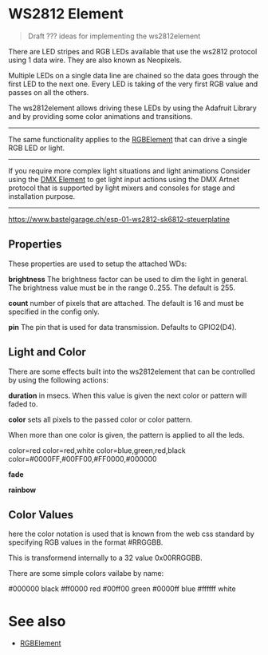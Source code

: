 # WS2812 Element

> Draft ??? ideas for implementing the ws2812element

There are LED stripes and RGB LEDs available that use the ws2812 protocol using 1 data wire. 
They are also known as Neopixels.

Multiple LEDs on a single data line are chained so the data goes through the first LED to the next one. Every LED is taking of the very first RGB value and passes on all the others.

The ws2812element allows driving these LEDs by using the Adafruit Library and by providing some color animations and transitions.


---

The same functionality applies to the [RGBElement](elements/rgb.md) that can drive a single RGB LED or light.

--- 

If you require more complex light situations and light animations 
Consider using the [DMX Element](dmx.md) to get light input actions using the DMX Artnet protocol that is supported by light mixers and consoles for stage and installation purpose.

---

https://www.bastelgarage.ch/esp-01-ws2812-sk6812-steuerplatine

## Properties

These properties are used to setup the attached WDs:

**brightness** The brightness factor can be used to dim the light in general. The brightness value must be in the range 0..255. The default is 255.

**count** number of pixels that are attached. The default is 16 and must be specified in the config only.

**pin** The pin that is used for data transmission. Defaults to GPIO2(D4).

## Light and Color

There are some effects built into the ws2812element that can be controlled by using the following actions:

**duration** in msecs. When this value is given the next color or pattern will faded to.

**color** sets all pixels to the passed color or color pattern.

When more than one color is given, the pattern is applied to all the leds.

color=red
color=red,white
color=blue,green,red,black
color=#0000FF,#00FF00,#FF0000,#000000


**fade**

**rainbow**

 

## Color Values

here the color notation is used that is known from the web css standard by specifying RGB values in the format #RRGGBB.

This is transformend internally to a 32 value 0x00RRGGBB.

There are some simple colors vailabe by name:

#000000 black
#ff0000 red
#00ff00 green
#0000ff blue
#ffffff white

# See also

* [RGBElement](elements/rgb.md)
